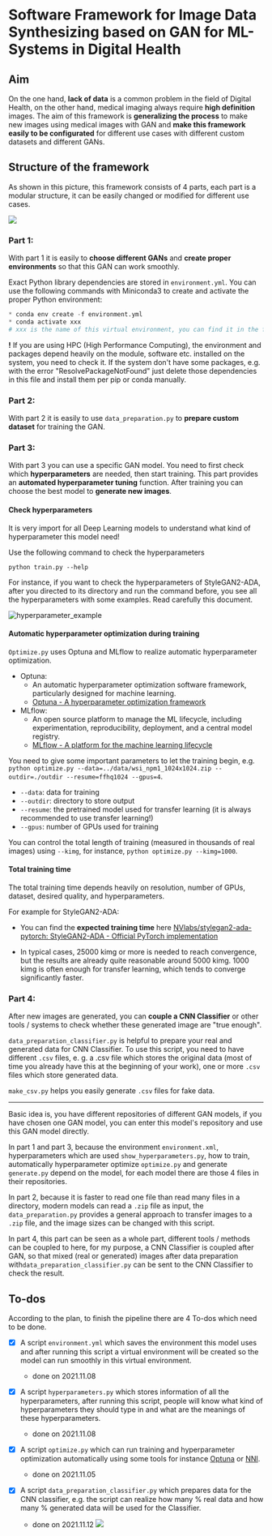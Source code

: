 # Software Framework for Image Data Synthesizing based on GAN for ML-Systems in Digital Health

## Aim

On the one hand, **lack of data** is a common problem in the field of Digital Health, on the other hand, medical imaging always require **high definition** images. The aim of this framework is **generalizing the process** to make new images using medical images with GAN and **make this framework easily to be configurated** for different use cases with different custom datasets and different GANs.

## Structure of the framework

As shown in this picture, this framework consists of 4 parts, each part is a modular structure, it can be easily changed or modified for different use cases. 

![](./Framework.png)

### Part 1:

With part 1 it is easily to **choose different GANs** and **create proper environments** so that this GAN can work smoothly. 

Exact Python library dependencies are stored in `environment.yml`. You can use the following commands with Miniconda3 to create and activate the proper Python environment:

```python
* conda env create -f environment.yml
* conda activate xxx 
# xxx is the name of this virtual environment, you can find it in the first line of `environment.yml`)
```

**!** If you are using HPC (High Performance Computing), the environment and packages depend heavily on the module, software etc. installed on the system, you need to check it. If the system don't have some packages, e.g. with the error "ResolvePackageNotFound" just delete those dependencies in this file and install them per pip or conda manually.

### Part 2:

With part 2 it is easily to use `data_preparation.py` to **prepare custom dataset** for training the GAN.

### Part 3:

With part 3 you can use a specific GAN model. You need to first check which **hyperparameters** are needed, then start training. This part provides an **automated hyperparameter tuning** function. After training you can choose the best model to **generate new images**.

#### Check hyperparameters

It is very import for all Deep Learning models to understand what kind of hyperparameter this model need!

Use the following command to check the hyperparameters

`python train.py --help`

For instance, if you want to check the hyperparameters of StyleGAN2-ADA, after you directed to its directory and run the command before, you see all the hyperparameters with some examples. Read carefully this document.

![hyperparameter_example](./hyperparameter_example.png)

#### Automatic hyperparameter optimization during training

`Optimize.py` uses Optuna and MLflow to realize automatic hyperparameter optimization.

- Optuna: 
  - An automatic hyperparameter optimization software framework, particularly designed for machine learning.
  - [Optuna - A hyperparameter optimization framework](https://optuna.org/)
- MLflow: 
  - An open source platform to manage the ML lifecycle, including experimentation, reproducibility, deployment, and a central model registry.
  - [MLflow - A platform for the machine learning lifecycle](https://mlflow.org/)

You need to give some important parameters to let the training begin, e.g. `python optimize.py --data=../data/wsi_npm1_1024x1024.zip --outdir=./outdir --resume=ffhq1024 --gpus=4`.

- `--data`: data for training
- `--outdir`: directory to store output 
- `--resume`: the pretrained model used for transfer learning (it is always recommended to use transfer learning!)
- `--gpus`: number of GPUs used for training

You can control the total length of training (measured in thousands of real images) using `--kimg`, for instance, `python optimize.py --kimg=1000`.

#### Total training time

The total training time depends heavily on resolution, number of GPUs, dataset, desired quality, and hyperparameters. 

For example for StyleGAN2-ADA:

- You can find the **expected training time** here [NVlabs/stylegan2-ada-pytorch: StyleGAN2-ADA - Official PyTorch implementation](https://github.com/NVlabs/stylegan2-ada-pytorch)

* In typical cases, 25000 kimg or more is needed to reach convergence, but the results are already quite reasonable around 5000 kimg. 1000 kimg is often enough for transfer learning, which tends to converge significantly faster. 

### Part 4:

After new images are generated, you can **couple a CNN Classifier** or other tools / systems to check whether these generated image are "true enough".

`data_preparation_classifier.py` is helpful to prepare your real and generated data for CNN Classifier. To use this script, you need to have different `.csv` files, e. g. a .csv file which stores the original data (most of time you already have this at the beginning of your work), one or more `.csv` files which store generated data. 

`make_csv.py` helps you easily generate `.csv` files for fake data.

---

Basic idea is, you have different repositories of different GAN models, if you have chosen one GAN model, you can enter this model's repository and use this GAN model directly. 

In part 1 and part 3, because the environment `environment.xml`, hyperparameters which are used `show_hyperparameters.py`, how to train, automatically hyperparameter optimize `optimize.py` and generate `generate.py` depend on the model, for each model  there are those 4 files in their repositories.

In part 2, because it is faster to read one file than read many files in a directory, modern models can read a `.zip` file as input, the `data_preparation.py` provides a general approach to transfer images to a `.zip` file, and the image sizes can be changed with this script. 

In part 4, this part can be seen as a whole part, different tools / methods can be coupled to here, for my purpose, a CNN Classifier is coupled after GAN, so that mixed (real or generated) images after data preparation with`data_preparation_classifier.py` can be sent to the CNN Classifier to check the result.  

## To-dos

According to the plan, to finish the pipeline there are 4 To-dos which need to be done.

- [x] A script `environment.yml` which saves the environment this model uses and after running this script a virtual environment will be created so the model can run smoothly in this virtual environment.
  - done on 2021.11.08

- [x] A script `hyperparameters.py` which stores information of all the hyperparameters, after running this script, people will know what kind of hyperparameters they should type in and what are the meanings of these hyperparameters.
  - done on 2021.11.08
- [x] A script `optimize.py` which can run training and hyperparameter optimization automatically using some tools for instance [Optuna](https://optuna.org/) or [NNI](https://nni.readthedocs.io/en/stable/).
  - done on 2021.11.05
- [x] A script `data_preparation_classifier.py` which prepares data for the CNN classifier, e.g. the script can realize how many % real data and how many % generated data will be used for the Classifier.
  - done on 2021.11.12
  ![](./GAN_Pipeline.jpg)